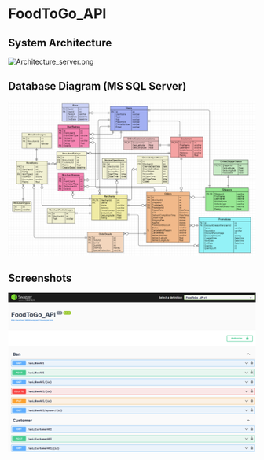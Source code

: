 # FoodToGo_API

## System Architecture
![Architecture_server.png](/FoodToGo_MerchantAPI/screenshots/Architecture_server.png)

## Database Diagram (MS SQL Server)
![Screenshot_db.png](/FoodToGo_MerchantAPI/screenshots/Screenshot_db.png)

## Screenshots
![Screenshot_server_01.png](/FoodToGo_MerchantAPI/screenshots/Screenshot_server_01.png)
